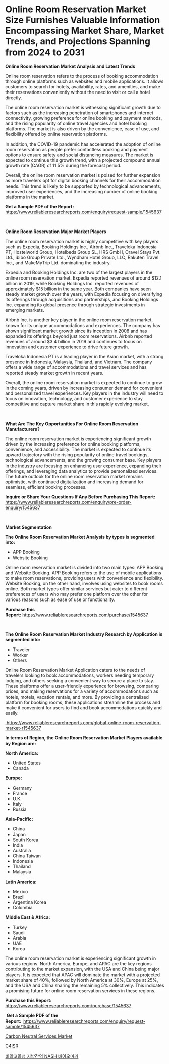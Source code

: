 <p><h1>Online Room Reservation Market Size Furnishes Valuable Information Encompassing Market Share, Market Trends, and Projections Spanning from 2024 to 2031</h1></p><p><strong>Online Room Reservation Market Analysis and Latest Trends</strong></p>
<p><p>Online room reservation refers to the process of booking accommodation through online platforms such as websites and mobile applications. It allows customers to search for hotels, availability, rates, and amenities, and make their reservations conveniently without the need to visit or call a hotel directly.</p><p>The online room reservation market is witnessing significant growth due to factors such as the increasing penetration of smartphones and internet connectivity, growing preference for online booking and payment methods, and the rising popularity of online travel agencies and hotel booking platforms. The market is also driven by the convenience, ease of use, and flexibility offered by online reservation platforms.</p><p>In addition, the COVID-19 pandemic has accelerated the adoption of online room reservation as people prefer contactless booking and payment options to ensure safety and social distancing measures. The market is expected to continue this growth trend, with a projected compound annual growth rate (CAGR) of 11.5% during the forecast period.</p><p>Overall, the online room reservation market is poised for further expansion as more travelers opt for digital booking channels for their accommodation needs. This trend is likely to be supported by technological advancements, improved user experiences, and the increasing number of online booking platforms in the market.</p></p>
<p><strong>Get a Sample PDF of the Report:&nbsp;</strong> <a href="https://www.reliableresearchreports.com/enquiry/request-sample/1545637">https://www.reliableresearchreports.com/enquiry/request-sample/1545637</a></p>
<p>&nbsp;</p>
<p><strong>Online Room Reservation Major Market Players</strong></p>
<p><p>The online room reservation market is highly competitive with key players such as Expedia, Booking Holdings Inc., Airbnb Inc., Traveloka Indonesia PT, Hostelworld Group, Hotelbeds Group SL, HRS GmbH, Oravel Stays Pvt. Ltd., ibibo Group Private Ltd., Wyndham Hotel Group, LLC, Rakuten Travel Inc., and MakeMyTrip Ltd. dominating the industry.</p><p>Expedia and Booking Holdings Inc. are two of the largest players in the online room reservation market. Expedia reported revenues of around $12.1 billion in 2019, while Booking Holdings Inc. reported revenues of approximately $15 billion in the same year. Both companies have seen steady market growth over the years, with Expedia focusing on diversifying its offerings through acquisitions and partnerships, and Booking Holdings Inc. expanding its global presence through strategic investments in emerging markets.</p><p>Airbnb Inc. is another key player in the online room reservation market, known for its unique accommodations and experiences. The company has shown significant market growth since its inception in 2008 and has expanded its offerings beyond just room reservations. Airbnb reported revenues of around $3.4 billion in 2019 and continues to focus on innovation and customer experience to drive future growth.</p><p>Traveloka Indonesia PT is a leading player in the Asian market, with a strong presence in Indonesia, Malaysia, Thailand, and Vietnam. The company offers a wide range of accommodations and travel services and has reported steady market growth in recent years.</p><p>Overall, the online room reservation market is expected to continue to grow in the coming years, driven by increasing consumer demand for convenient and personalized travel experiences. Key players in the industry will need to focus on innovation, technology, and customer experience to stay competitive and capture market share in this rapidly evolving market.</p></p>
<p>&nbsp;</p>
<p><strong>What Are The Key Opportunities For Online Room Reservation Manufacturers?</strong></p>
<p><p>The online room reservation market is experiencing significant growth driven by the increasing preference for online booking platforms, convenience, and accessibility. The market is expected to continue its upward trajectory with the rising popularity of online travel bookings, technological advancements, and the growing consumer base. Key players in the industry are focusing on enhancing user experience, expanding their offerings, and leveraging data analytics to provide personalized services. The future outlook for the online room reservation market remains optimistic, with continued digitalization and increasing demand for seamless, efficient booking processes.</p></p>
<p><strong>Inquire or Share Your Questions If Any Before Purchasing This Report:</strong> <a href="https://www.reliableresearchreports.com/enquiry/pre-order-enquiry/1545637">https://www.reliableresearchreports.com/enquiry/pre-order-enquiry/1545637</a></p>
<p>&nbsp;</p>
<p><strong>Market Segmentation</strong></p>
<p><strong>The Online Room Reservation Market Analysis by types is segmented into:</strong></p>
<p><ul><li>APP Booking</li><li>Website Booking</li></ul></p>
<p><p>Online room reservation market is divided into two main types: APP Booking and Website Booking. APP Booking refers to the use of mobile applications to make room reservations, providing users with convenience and flexibility. Website Booking, on the other hand, involves using websites to book rooms online. Both market types offer similar services but cater to different preferences of users who may prefer one platform over the other for various reasons such as ease of use or functionality.</p></p>
<p><strong>Purchase this Report:&nbsp;</strong><a href="https://www.reliableresearchreports.com/purchase/1545637">https://www.reliableresearchreports.com/purchase/1545637</a></p>
<p>&nbsp;</p>
<p><strong>The Online Room Reservation Market Industry Research by Application is segmented into:</strong></p>
<p><ul><li>Traveler</li><li>Worker</li><li>Others</li></ul></p>
<p><p>Online Room Reservation Market Application caters to the needs of travelers looking to book accommodations, workers needing temporary lodging, and others seeking a convenient way to secure a place to stay. These platforms offer a user-friendly experience for browsing, comparing prices, and making reservations for a variety of accommodations such as hotels, motels, vacation rentals, and more. By providing a centralized platform for booking rooms, these applications streamline the process and make it convenient for users to find and book accommodations quickly and easily.</p></p>
<p><a href="https://www.reliableresearchreports.com/global-online-room-reservation-market-r1545637">&nbsp;https://www.reliableresearchreports.com/global-online-room-reservation-market-r1545637</a></p>
<p><strong>In terms of Region, the Online Room Reservation Market Players available by Region are:</strong></p>
<p>
    <p> <strong> North America: </strong>
        <ul>
            <li>United States</li>
            <li>Canada</li>
        </ul>
        </p> 
    <p> <strong> Europe: </strong>
        <ul>
            <li>Germany</li>
            <li>France</li>
            <li>U.K.</li>
            <li>Italy</li>
            <li>Russia</li>
        </ul>
        </p> 
    <p> <strong> Asia-Pacific: </strong>
        <ul>
            <li>China</li>
            <li>Japan</li>
            <li>South Korea</li>
            <li>India</li>
            <li>Australia</li>
            <li>China Taiwan</li>
            <li>Indonesia</li>
            <li>Thailand</li>
            <li>Malaysia</li>
        </ul>
        </p> 
    <p> <strong> Latin America: </strong>
        <ul>
            <li>Mexico</li>
            <li>Brazil</li>
            <li>Argentina Korea</li>
            <li>Colombia</li>
        </ul>
        </p> 
    <p> <strong> Middle East & Africa: </strong>
        <ul>
            <li>Turkey</li>
            <li>Saudi</li>
            <li>Arabia</li>
            <li>UAE</li>
            <li>Korea</li>
        </ul>
    </p>
    </p>
<p><p>The online room reservation market is experiencing significant growth in various regions. North America, Europe, and APAC are the key regions contributing to the market expansion, with the USA and China being major players. It is expected that APAC will dominate the market with a projected market share of 40%, followed by North America at 30%, Europe at 25%, and the USA and China sharing the remaining 5% collectively. This indicates a promising future for online room reservation services in these regions.</p></p>
<p><strong>Purchase this Report: </strong><a href="https://www.reliableresearchreports.com/purchase/1545637">https://www.reliableresearchreports.com/purchase/1545637</a></p>
<p>&nbsp;<strong>Get a Sample PDF of the Report:&nbsp;&nbsp;</strong><a href="https://www.reliableresearchreports.com/enquiry/request-sample/1545637">https://www.reliableresearchreports.com/enquiry/request-sample/1545637</a></p>
<p><strong></strong></p>
<p><p><a href="https://github.com/Paul14Anderson63/Market-Research-Report-List-4/blob/main/carbon-neutral-services-market.md">Carbon Neutral Services Market</a></p><p><a href="https://github.com/ihabdkwlxs948/Market-Research-Report-List-2/blob/main/178479059821.md">C4ISR</a></p><p><a href="https://github.com/Hubertstyenger6685/Market-Research-Report-List-1/blob/main/176122558674.md">비알코올성 지방간염 NASH 바이오마커</a></p></p>